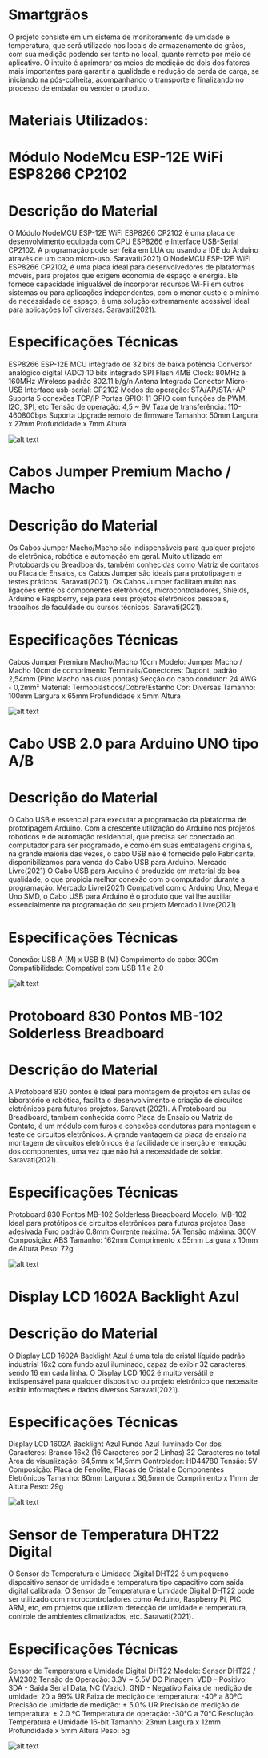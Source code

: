 # Smartgrãos

O projeto consiste em um sistema de monitoramento de umidade e temperatura, que será utilizado nos locais de armazenamento de grãos, com sua medição podendo ser tanto no local, quanto remoto por meio de aplicativo. O intuito é aprimorar os meios de medição de dois dos fatores mais importantes para garantir a qualidade e redução da perda de carga, se iniciando na pós-colheita, acompanhando o transporte e finalizando no processo de embalar ou vender o produto.

# Materiais Utilizados:

# Módulo NodeMcu ESP-12E WiFi ESP8266 CP2102

# Descrição do Material

O Módulo NodeMCU ESP-12E WiFi ESP8266 CP2102 é uma placa de desenvolvimento equipada com CPU ESP8266 e Interface USB-Serial CP2102. A programação pode ser feita em LUA ou usando a IDE do Arduino através de um cabo micro-usb. Saravati(2021)
    O NodeMCU ESP-12E WiFi ESP8266 CP2102, é uma placa ideal para desenvolvedores de plataformas móveis, para projetos que exigem economia de espaço e energia. Ele fornece capacidade inigualável de incorporar recursos Wi-Fi em outros sistemas ou para aplicações independentes, com o menor custo e o mínimo de necessidade de espaço, é uma solução extremamente acessível ideal para aplicações IoT diversas. Saravati(2021).

# Especificações Técnicas

ESP8266 ESP-12E
MCU integrado de 32 bits de baixa potência
Conversor analógico digital (ADC) 10 bits integrado
SPI Flash 4MB
Clock: 80MHz à 160MHz
Wireless padrão 802.11 b/g/n
Antena Integrada
Conector Micro-USB
Interface usb-serial: CP2102
Modos de operação: STA/AP/STA+AP
Suporta 5 conexões TCP/IP
Portas GPIO: 11
GPIO com funções de PWM, I2C, SPI, etc
Tensão de operação: 4,5 ~ 9V
Taxa de transferência: 110-460800bps
Suporta Upgrade remoto de firmware
Tamanho: 50mm Largura x 27mm Profundidade x 7mm Altura

![alt text](https://github.com/GuipiodeCarrato/Smartgraos/blob/5f6f5e1d8953b4c351a666ce63adb13e45bfebf1/Imagens/Componentes/NodeMCU.png)

# Cabos Jumper Premium Macho / Macho

# Descrição do Material
Os Cabos Jumper Macho/Macho são indispensáveis para qualquer projeto de eletrônica, robótica e automação em geral. Muito utilizado em Protoboards ou Breadboards, também conhecidas como Matriz de contatos ou Placa de Ensaios, os Cabos Jumper são ideais para prototipagem e testes práticos. Saravati(2021).
  Os Cabos Jumper facilitam muito nas ligações entre os componentes eletrônicos, microcontroladores, Shields, Arduino e Raspberry, seja para seus projetos eletrônicos pessoais, trabalhos de faculdade ou cursos técnicos. Saravati(2021).

# Especificações Técnicas

Cabos Jumper Premium Macho/Macho 10cm
Modelo: Jumper Macho / Macho
10cm de comprimento
Terminais/Conectores: Dupont, padrão 2,54mm (Pino Macho nas duas pontas)
Secção do cabo condutor: 24 AWG - 0,2mm²
Material: Termoplásticos/Cobre/Estanho
Cor: Diversas
Tamanho: 100mm Largura x 65mm Profundidade x 5mm Altura 

![alt text](https://github.com/GuipiodeCarrato/Smartgraos/blob/a763933bbea3d64b6b3f566f250bb1f23057896d/Imagens/Jumpers%20Macho-Macho.png)

# Cabo USB 2.0 para Arduino UNO tipo A/B

# Descrição do Material

O Cabo USB é essencial para executar a programação da plataforma de prototipagem Arduino. Com a crescente utilização do Arduino nos projetos robóticos e de automação residencial, que precisa ser conectado ao computador para ser programado, e como em suas embalagens originais, na grande maioria das vezes, o cabo USB não é fornecido pelo Fabricante, disponibilizamos para venda do Cabo USB para Arduino. Mercado Livre(2021)
O Cabo USB para Arduino é produzido em material de boa qualidade, o que propicia melhor conexão com o computador durante a programação. Mercado Livre(2021)
Compatível com o Arduino Uno, Mega e Uno SMD, o Cabo USB para Arduino é o produto que vai lhe auxiliar essencialmente na programação do seu projeto Mercado Livre(2021)

# Especificações Técnicas

Conexão: USB A (M) x USB B (M)
Comprimento do cabo: 30Cm
Compatibilidade: Compatível com USB 1.1 e 2.0

![alt text](https://github.com/GuipiodeCarrato/Smartgraos/blob/a763933bbea3d64b6b3f566f250bb1f23057896d/Imagens/Cabo%20USB.png)

# Protoboard 830 Pontos MB-102 Solderless Breadboard

# Descrição do Material

A Protoboard 830 pontos é ideal para montagem de projetos em aulas de laboratório e robótica, facilita o desenvolvimento e criação de circuitos eletrônicos para futuros projetos. Saravati(2021).
A Protoboard ou Breadboard, também conhecida como Placa de Ensaio ou Matriz de Contato, é um módulo com furos e conexões condutoras para montagem e teste de circuitos eletrônicos. A grande vantagem da placa de ensaio na montagem de circuitos eletrônicos é a facilidade de inserção e remoção dos componentes, uma vez que não há a necessidade de soldar. Saravati(2021).

# Especificações Técnicas

Protoboard 830 Pontos MB-102 Solderless Breadboard
Modelo: MB-102
Ideal para protótipos de circuitos eletrônicos para futuros projetos
Base adesivada
Furo padrão 0.8mm
Corrente máxima: 5A
Tensão máxima: 300V
Composição: ABS
Tamanho: 162mm Comprimento x 55mm Largura x 10mm de Altura
Peso: 72g

![alt text](Imagens/Componentes/Protoboard.png)

# Display LCD 1602A Backlight Azul

# Descrição do Material

O Display LCD 1602A Backlight Azul é uma tela de cristal líquido padrão industrial 16x2 com fundo azul iluminado, capaz de exibir 32 caracteres, sendo 16 em cada linha. O Display LCD 1602 é muito versátil e indispensável para qualquer dispositivo ou projeto eletrônico que necessite exibir informações e dados diversos Saravati(2021).

# Especificações Técnicas

Display LCD 1602A Backlight Azul
Fundo Azul Iluminado
Cor dos Caracteres: Branco
16x2 (16 Caracteres por 2 Linhas)
32 Caracteres no total
Área de visualização: 64,5mm x 14,5mm
Controlador: HD44780
Tensão: 5V
Composição: Placa de Fenolite, Placas de Cristal e Componentes Eletrônicos
Tamanho: 80mm Largura x 36,5mm de Comprimento x 11mm de Altura
Peso: 29g

![alt text](https://github.com/GuipiodeCarrato/Smartgraos/blob/6aa3eccf04e57392f0fda4b635ee35d88f5e1878/Imagens/Componentes/Display%20LCD.png)

# Sensor de Temperatura DHT22 Digital

O Sensor de Temperatura e Umidade Digital DHT22 é um pequeno dispositivo sensor de umidade e temperatura tipo capacitivo com saída digital calibrada. O Sensor de Temperatura e Umidade Digital DHT22 pode ser utilizado com microcontroladores como Arduino, Raspberry Pi, PIC, ARM, etc, em projetos que utilizem detecção de umidade e temperatura, controle de ambientes climatizados, etc. Saravati(2021).

# Especificações Técnicas

Sensor de Temperatura e Umidade Digital DHT22
Modelo: Sensor DHT22 / AM2302
Tensão de Operação: 3.3V ~ 5.5V DC
Pinagem: VDD - Positivo, SDA - Saída Serial Data, NC (Vazio), GND - Negativo
Faixa de medição de umidade: 20 a 99% UR
Faixa de medição de temperatura: -40º a 80ºC
Precisão de umidade de medição: ± 5,0% UR
Precisão de medição de temperatura: ± 2.0 ºC
Temperatura de operação:  -30°C a 70°C
Resolução: Temperatura e Umidade 16-bit
Tamanho: 23mm Largura x 12mm Profundidade x 5mm Altura 
Peso: 5g


![alt text](Imagens/Componentes/Sensor_de_Temperatura_e_umidade.jpg)

